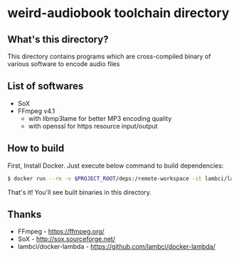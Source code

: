 # weird-audiobook toolchain directory

## What's this directory?

This directory contains programs which are cross-compiled binary of various software
to encode audio files 


## List of softwares

- SoX
- FFmpeg v4.1
  - with libmp3lame for better MP3 encoding quality
  - with openssl for https resource input/output

## How to build

First, Install Docker.
Just execute below command to build dependencies:  

```bash
$ docker run --rm -v $PROJECT_ROOT/deps:/remote-workspace -it lambci/lambda:build-nodejs8.10 /remote-workspace/build.sh
```

That's it! You'll see built binaries in this directory.

## Thanks

- FFmpeg - https://ffmpeg.org/
- SoX - http://sox.sourceforge.net/
- lambci/docker-lambda - https://github.com/lambci/docker-lambda/

